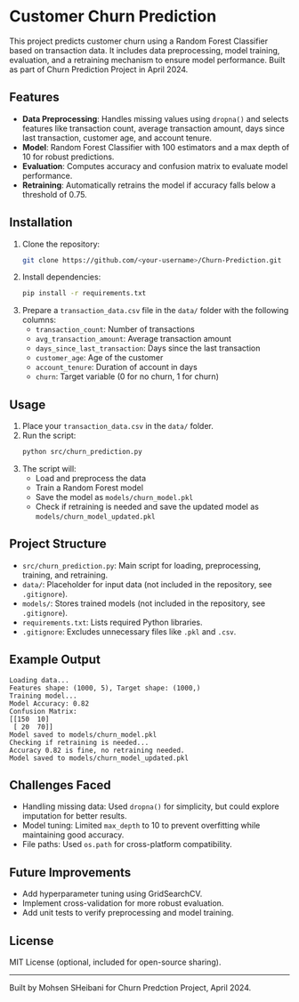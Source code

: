 # Customer Churn Prediction

This project predicts customer churn using a Random Forest Classifier based on transaction data. It includes data preprocessing, model training, evaluation, and a retraining mechanism to ensure model performance. Built as part of Churn Prediction Project in April 2024.

## Features
- **Data Preprocessing**: Handles missing values using `dropna()` and selects features like transaction count, average transaction amount, days since last transaction, customer age, and account tenure.
- **Model**: Random Forest Classifier with 100 estimators and a max depth of 10 for robust predictions.
- **Evaluation**: Computes accuracy and confusion matrix to evaluate model performance.
- **Retraining**: Automatically retrains the model if accuracy falls below a threshold of 0.75.

## Installation
1. Clone the repository:
   ```bash
   git clone https://github.com/<your-username>/Churn-Prediction.git
   ```
2. Install dependencies:
   ```bash
   pip install -r requirements.txt
   ```
3. Prepare a `transaction_data.csv` file in the `data/` folder with the following columns:
   - `transaction_count`: Number of transactions
   - `avg_transaction_amount`: Average transaction amount
   - `days_since_last_transaction`: Days since the last transaction
   - `customer_age`: Age of the customer
   - `account_tenure`: Duration of account in days
   - `churn`: Target variable (0 for no churn, 1 for churn)

## Usage
1. Place your `transaction_data.csv` in the `data/` folder.
2. Run the script:
   ```bash
   python src/churn_prediction.py
   ```
3. The script will:
   - Load and preprocess the data
   - Train a Random Forest model
   - Save the model as `models/churn_model.pkl`
   - Check if retraining is needed and save the updated model as `models/churn_model_updated.pkl`

## Project Structure
- `src/churn_prediction.py`: Main script for loading, preprocessing, training, and retraining.
- `data/`: Placeholder for input data (not included in the repository, see `.gitignore`).
- `models/`: Stores trained models (not included in the repository, see `.gitignore`).
- `requirements.txt`: Lists required Python libraries.
- `.gitignore`: Excludes unnecessary files like `.pkl` and `.csv`.

## Example Output
```
Loading data...
Features shape: (1000, 5), Target shape: (1000,)
Training model...
Model Accuracy: 0.82
Confusion Matrix:
[[150  10]
 [ 20  70]]
Model saved to models/churn_model.pkl
Checking if retraining is needed...
Accuracy 0.82 is fine, no retraining needed.
Model saved to models/churn_model_updated.pkl
```

## Challenges Faced
- Handling missing data: Used `dropna()` for simplicity, but could explore imputation for better results.
- Model tuning: Limited `max_depth` to 10 to prevent overfitting while maintaining good accuracy.
- File paths: Used `os.path` for cross-platform compatibility.

## Future Improvements
- Add hyperparameter tuning using GridSearchCV.
- Implement cross-validation for more robust evaluation.
- Add unit tests to verify preprocessing and model training.

## License
MIT License (optional, included for open-source sharing).

---
Built by Mohsen SHeibani  for Churn Predction Project, April 2024.